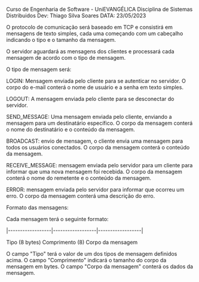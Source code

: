 Curso de Engenharia de Software - UniEVANGÉLICA 
Disciplina de Sistemas Distribuidos 
Dev: Thiago Silva Soares
DATA: 23/05/2023

O protocolo de comunicação será baseado em TCP e consistirá em mensagens de texto simples, cada uma começando com um cabeçalho indicando o tipo e o tamanho da mensagem.

O servidor aguardará as mensagens dos clientes e processará cada mensagem de acordo com o tipo de mensagem.

O tipo de mensagem será:

LOGIN: Mensagem enviada pelo cliente para se autenticar no servidor. O corpo do e-mail conterá o nome de usuário e a senha em texto simples.

LOGOUT: A mensagem enviada pelo cliente para se desconectar do servidor.

SEND_MESSAGE: Uma mensagem enviada pelo cliente, enviando a mensagem para um destinatário específico. O corpo da mensagem conterá o nome do destinatário e o conteúdo da mensagem.

BROADCAST: envio de mensagem, o cliente envia uma mensagem para todos os usuários conectados. O corpo da mensagem conterá o conteúdo da mensagem.

RECEIVE_MESSAGE: mensagem enviada pelo servidor para um cliente para informar que uma nova mensagem foi recebida. O corpo da mensagem conterá o nome do remetente e o conteúdo da mensagem.


ERROR: mensagem enviada pelo servidor para informar que ocorreu um erro. O corpo da mensagem conterá uma descrição do erro.


Formato das mensagens:


Cada mensagem terá o seguinte formato:


|------------------|------------------|------------------|


Tipo (8 bytes)	Comprimento (8)	Corpo da mensagem


O campo "Tipo" terá o valor de um dos tipos de mensagem definidos acima. O campo "Comprimento" indicará o tamanho do corpo da mensagem em bytes. O campo "Corpo da mensagem" conterá os dados da mensagem.
